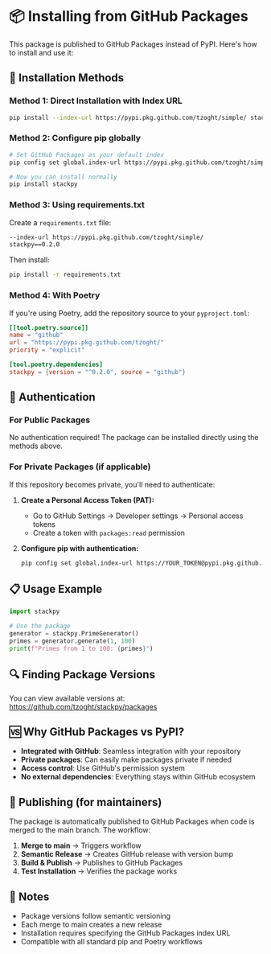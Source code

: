 # 📦 Installing from GitHub Packages

This package is published to GitHub Packages instead of PyPI. Here's how to install and use it:

## 🔧 Installation Methods

### Method 1: Direct Installation with Index URL

```bash
pip install --index-url https://pypi.pkg.github.com/tzoght/simple/ stackpy
```

### Method 2: Configure pip globally

```bash
# Set GitHub Packages as your default index
pip config set global.index-url https://pypi.pkg.github.com/tzoght/simple/

# Now you can install normally
pip install stackpy
```

### Method 3: Using requirements.txt

Create a `requirements.txt` file:

```txt
--index-url https://pypi.pkg.github.com/tzoght/simple/
stackpy==0.2.0
```

Then install:

```bash
pip install -r requirements.txt
```

### Method 4: With Poetry

If you're using Poetry, add the repository source to your `pyproject.toml`:

```toml
[[tool.poetry.source]]
name = "github"
url = "https://pypi.pkg.github.com/tzoght/"
priority = "explicit"

[tool.poetry.dependencies]
stackpy = {version = "^0.2.0", source = "github"}
```

## 🔐 Authentication

### For Public Packages
No authentication required! The package can be installed directly using the methods above.

### For Private Packages (if applicable)
If this repository becomes private, you'll need to authenticate:

1. **Create a Personal Access Token (PAT):**
   - Go to GitHub Settings → Developer settings → Personal access tokens
   - Create a token with `packages:read` permission

2. **Configure pip with authentication:**
   ```bash
   pip config set global.index-url https://YOUR_TOKEN@pypi.pkg.github.com/tzoght/simple/
   ```

## 📋 Usage Example

```python
import stackpy

# Use the package
generator = stackpy.PrimeGenerator()
primes = generator.generate(1, 100)
print(f"Primes from 1 to 100: {primes}")
```

## 🔍 Finding Package Versions

You can view available versions at:
https://github.com/tzoght/stackpy/packages

## 🆚 Why GitHub Packages vs PyPI?

- **Integrated with GitHub**: Seamless integration with your repository
- **Private packages**: Can easily make packages private if needed
- **Access control**: Use GitHub's permission system
- **No external dependencies**: Everything stays within GitHub ecosystem

## 🚀 Publishing (for maintainers)

The package is automatically published to GitHub Packages when code is merged to the main branch. The workflow:

1. **Merge to main** → Triggers workflow
2. **Semantic Release** → Creates GitHub release with version bump
3. **Build & Publish** → Publishes to GitHub Packages
4. **Test Installation** → Verifies the package works

## 📝 Notes

- Package versions follow semantic versioning
- Each merge to main creates a new release
- Installation requires specifying the GitHub Packages index URL
- Compatible with all standard pip and Poetry workflows 